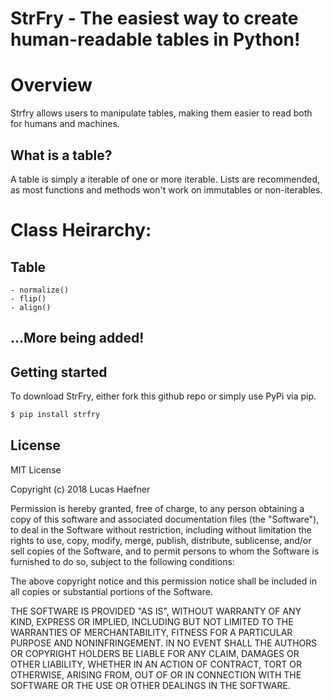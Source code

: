 
# StrFry - The easiest way to create human-readable tables in Python!

# Overview
Strfry allows users to manipulate tables, making them easier to read both for humans and machines.

## What is a table?
A table is simply a iterable of one or more iterable. Lists are recommended, as most functions and methods won't work on immutables or non-iterables.

# Class Heirarchy:


## Table

	- normalize()
	- flip()
	- align()

## ...More being added!

## Getting started

To download StrFry, either fork this github repo or simply use PyPi via pip.
```sh
$ pip install strfry
```

License
----

MIT License

Copyright (c) 2018 Lucas Haefner

Permission is hereby granted, free of charge, to any person obtaining a copy
of this software and associated documentation files (the "Software"), to deal
in the Software without restriction, including without limitation the rights
to use, copy, modify, merge, publish, distribute, sublicense, and/or sell
copies of the Software, and to permit persons to whom the Software is
furnished to do so, subject to the following conditions:

The above copyright notice and this permission notice shall be included in all
copies or substantial portions of the Software.

THE SOFTWARE IS PROVIDED "AS IS", WITHOUT WARRANTY OF ANY KIND, EXPRESS OR
IMPLIED, INCLUDING BUT NOT LIMITED TO THE WARRANTIES OF MERCHANTABILITY,
FITNESS FOR A PARTICULAR PURPOSE AND NONINFRINGEMENT. IN NO EVENT SHALL THE
AUTHORS OR COPYRIGHT HOLDERS BE LIABLE FOR ANY CLAIM, DAMAGES OR OTHER
LIABILITY, WHETHER IN AN ACTION OF CONTRACT, TORT OR OTHERWISE, ARISING FROM,
OUT OF OR IN CONNECTION WITH THE SOFTWARE OR THE USE OR OTHER DEALINGS IN THE
SOFTWARE.


